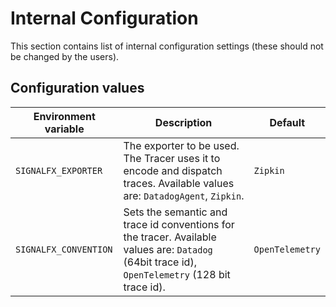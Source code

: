 # Internal Configuration

This section contains list of internal configuration settings (these should not be changed by the users).

## Configuration values

| Environment variable | Description | Default |
|-|-|-|
| `SIGNALFX_EXPORTER` | The exporter to be used. The Tracer uses it to encode and dispatch traces. Available values are: `DatadogAgent`, `Zipkin`. | `Zipkin` |
| `SIGNALFX_CONVENTION` | Sets the semantic and trace id conventions for the tracer. Available values are: `Datadog` (64bit trace id), `OpenTelemetry` (128 bit trace id). | `OpenTelemetry` |
